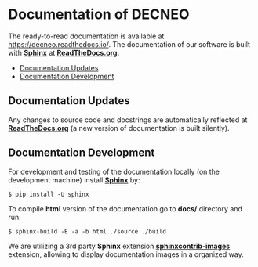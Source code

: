 # Documentation of DECNEO

The ready-to-read documentation is available at https://decneo.readthedocs.io/.
The documentation of our software is built with [**Sphinx**](https://www.sphinx-doc.org/ "Sphinx") at 
[**ReadTheDocs.org**](https://readthedocs.org/).

- [Documentation Updates](#documentation-updates)
- [Documentation Development](#documentation-development)

## Documentation Updates

Any changes to source code and docstrings
are automatically reflected at [**ReadTheDocs.org**](https://readthedocs.org/) 
(a new version of documentation is built silently). 

## Documentation Development

For development and testing of the documentation locally (on the development machine) 
install [**Sphinx**](https://www.sphinx-doc.org/ "Sphinx") by:

	$ pip install -U sphinx

To compile **html** version of the documentation go to **docs/** directory and run:

	$ sphinx-build -E -a -b html ./source ./build

We are utilizing a 3rd party **Sphinx** extension [**sphinxcontrib-images**](https://github.com/sphinx-contrib/images 
"GitHub repository") extension, allowing to display documentation images in a organized way.
